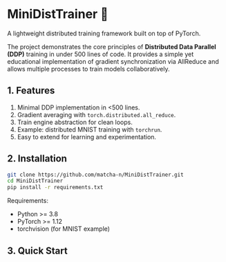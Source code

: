 # MiniDistTrainer 🚀

A lightweight distributed training framework built on top of PyTorch.  

The project demonstrates the core principles of **Distributed Data Parallel (DDP)** training in under 500 lines of code.  It provides a simple yet educational implementation of gradient synchronization via AllReduce and allows multiple processes to train models collaboratively.

## 1. Features
1. Minimal DDP implementation in <500 lines.
2. Gradient averaging with `torch.distributed.all_reduce`.
3. Train engine abstraction for clean loops.
4. Example: distributed MNIST training with `torchrun`.
5. Easy to extend for learning and experimentation.

## 2. Installation
```bash
git clone https://github.com/matcha-n/MiniDistTrainer.git
cd MiniDistTrainer
pip install -r requirements.txt
```
Requirements:
+ Python >= 3.8
+ PyTorch >= 1.12
+ torchvision (for MNIST example)

## 3. Quick Start